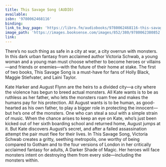```yaml
---
title: This Savage Song (AUDIO)
available:
isbn: '9780062468116'
binding:
link_to_buy_page: 'https://libro.fm/audiobooks/9780062468116-this-savage-song?bookstore=brooklinebooksmith'
image_path: 'https://images.booksense.com/images/852/380/9780062380852.jpg'
link:
---
```



There’s no such thing as safe in a city at war, a city overrun with monsters. In this dark urban fantasy from acclaimed author Victoria Schwab, a young woman and a young man must choose whether to become heroes or villains—and friends or enemies—with the future of their home at stake. The first of two books, This Savage Song is a must-have for fans of Holly Black, Maggie Stiefvater, and Laini Taylor.

Kate Harker and August Flynn are the heirs to a divided city—a city where the violence has begun to breed actual monsters. All Kate wants is to be as ruthless as her father, who lets the monsters roam free and makes the humans pay for his protection. All August wants is to be human, as good-hearted as his own father, to play a bigger role in protecting the innocent—but he’s one of the monsters. One who can steal a soul with a simple strain of music. When the chance arises to keep an eye on Kate, who’s just been kicked out of her sixth boarding school and returned home, August jumps at it. But Kate discovers August’s secret, and after a failed assassination attempt the pair must flee for their lives. In This Savage Song, Victoria Schwab creates a gritty, seething metropolis, one worthy of being compared to Gotham and to the four versions of London in her critically acclaimed fantasy for adults, A Darker Shade of Magic. Her heroes will face monsters intent on destroying them from every side—including the monsters within.